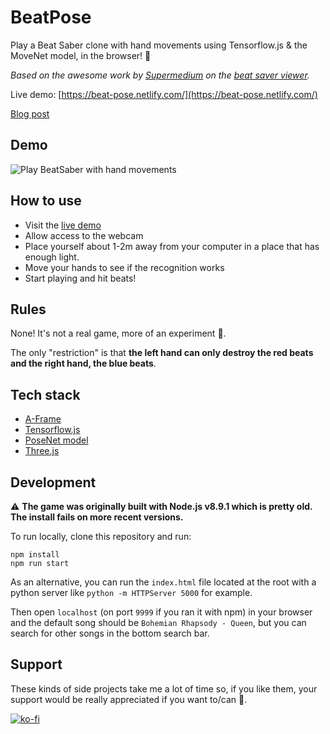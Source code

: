 # BeatPose

Play a Beat Saber clone with hand movements using Tensorflow.js & the MoveNet model, in the browser! 🎉

_Based on the awesome work by [Supermedium](http://supermedium.com/) on the [beat saver viewer](https://github.com/supermedium/beatsaver-viewer)._

Live demo: [https://beat-pose.netlify.com/](https://beat-pose.netlify.com/)

[Blog post](https://dev.to/devdevcharlie/playing-beat-saber-in-the-browser-with-body-movements-using-posenet-tensorflow-js-36km)

## Demo

![Play BeatSaber with hand movements](demo.gif)

## How to use

- Visit the [live demo](https://beat-pose.netlify.com/)
- Allow access to the webcam
- Place yourself about 1-2m away from your computer in a place that has enough light.
- Move your hands to see if the recognition works
- Start playing and hit beats!

## Rules

None! It's not a real game, more of an experiment 🙂.

The only "restriction" is that **the left hand can only destroy the red beats and the right hand, the blue beats**.

## Tech stack

- [A-Frame](https://aframe.io/)
- [Tensorflow.js](https://www.tensorflow.org/js)
- [PoseNet model](https://github.com/tensorflow/tfjs-models/tree/master/pose-detection/src/movenet)
- [Three.js](https://threejs.org/)

## Development

:warning: **The game was originally built with Node.js v8.9.1 which is pretty old. The install fails on more recent versions.**

To run locally, clone this repository and run:

```
npm install
npm run start
```

As an alternative, you can run the `index.html` file located at the root with a python server like `python -m HTTPServer 5000` for example.

Then open `localhost` (on port `9999` if you ran it with npm) in your browser and the default song should be `Bohemian Rhapsody - Queen`, but you can search for other songs in the bottom search bar.

## Support

These kinds of side projects take me a lot of time so, if you like them, your support would be really appreciated if you want to/can 🙂.

[![ko-fi](https://ko-fi.com/img/githubbutton_sm.svg)](https://ko-fi.com/D1D2122V8)
